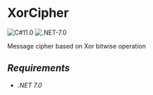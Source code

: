 # XorCipher
![C#11.0](https://img.shields.io/badge/cSharp-11.0-blueviolet) ![.NET-7.0](https://img.shields.io/badge/.NET-7.0-blueviolet)

Message cipher based on Xor bitwise operation

## ***Requirements***
- *.NET 7.0*
